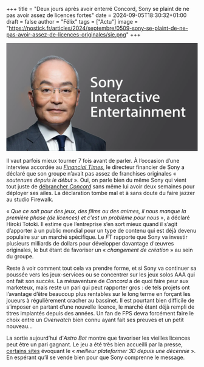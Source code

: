 +++
title = "Deux jours après avoir enterré Concord, Sony se plaint de ne pas avoir assez de licences fortes"
date = 2024-09-05T18:30:32+01:00
draft = false
author = "Félix"
tags = ["Actu"]
image = "https://nostick.fr/articles/2024/septembre/0509-sony-se-plaint-de-ne-pas-avoir-assez-de-licences-originales/sie.png"
+++

![Hiroki Totoki](sie.png "Hiroki Totoki.")

Il vaut parfois mieux tourner 7 fois avant de parler. À l’occasion d’une interview accordée au *[Financial Times](https://www.ft.com/content/307f7a2e-a755-4f6e-badc-9bc119f185df)*, le directeur financier de Sony a déclaré que son groupe n’avait pas assez de franchises originales « *soutenues depuis le début* ». Oui, on parle bien du même Sony qui vient tout juste de [débrancher *Concord*](https://nostick.fr/articles/2024/septembre/0309-sony-concord-debranche-serveurs-rembourse-joueurs/) sans même lui avoir deux semaines pour déployer ses ailes. La déclaration tombe mal et à sans doute du faire jazzer au studio Firewalk. 

« *Que ce soit pour des jeux, des films ou des animes, il nous manque la première phase (de licences) et c'est un problème pour nous* », a déclaré Hiroki Totoki. Il estime que l’entreprise s’en sort mieux quand il s’agit d’apporter à un public mondial pour un type de contenu qui est déjà devenu populaire sur un marché spécifique. Le *FT* rapporte que Sony va investir plusieurs milliards de dollars pour développer davantage d'œuvres originales, le but étant de favoriser un « *changement de création* » au sein du groupe.

Reste à voir comment tout cela va prendre forme, et si Sony va continuer sa poussée vers les jeux-services ou se concentrer sur les jeux solos AAA qui ont fait son succès. La mésaventure de *Concord* a de quoi faire peur aux marketeux, mais reste un pari qui peut rapporter gros : de tels projets ont l’avantage d’être beaucoup plus rentables sur le long terme en forçant les joueurs à régulièrement cracher au bassinet. Il est pourtant bien difficile de s’imposer en partant d’une nouvelle licence, le marché étant déjà rempli de titres implantés depuis des années. Un fan de FPS devra forcément faire le choix entre un *Overwatch* bien connu ayant fait ses preuves et un petit nouveau…

La sortie aujourd’hui d’*Astro Bot* montre que favoriser les vieilles licences peut être un pari gagnant. Le jeu a été très bien accueilli par la presse, [certains sites](https://www.videogameschronicle.com/review/astro-bot/) évoquant le « *meilleur plateformer 3D depuis une décennie* ». En espérant qu’il se vende bien pour que Sony comprenne le message. 